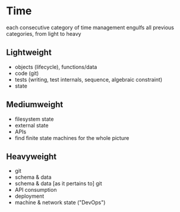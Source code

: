 # Time

each consecutive category of time management engulfs all previous categories, from light to heavy

## Lightweight

* objects \(lifecycle\), functions/data
* code \(git\)
* tests \(writing, test internals, sequence, algebraic constraint\)
* state

## Mediumweight

* filesystem state
* external state
* APIs
* find finite state machines for the whole picture

## Heavyweight

* git
* schema & data
* schema & data \[as it pertains to\] git
* API consumption
* deployment
* machine & network state \("DevOps"\)

